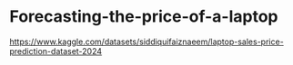 # Forecasting-the-price-of-a-laptop
https://www.kaggle.com/datasets/siddiquifaiznaeem/laptop-sales-price-prediction-dataset-2024
